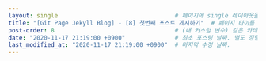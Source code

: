```yaml
---
layout: single                                 # 페이지에 single 레이아웃을 적용
title: "[Git Page Jekyll Blog] - [8] 첫번째 포스트 게시하기"  # 페이지 타이틀
post-order: 8                                  # (내 커스텀 변수) 같은 카테고리 내 정렬 순서
date: "2020-11-17 21:19:00 +0900"              # 최초 포스팅 날짜. 별도 정렬 순서가 없으면 이 값으로 정렬됨. 파일명에 기록되어있다면 생략 가능.
last_modified_at: "2020-11-17 21:19:00 +0900"  # 마지막 수정 날짜.
---
```

